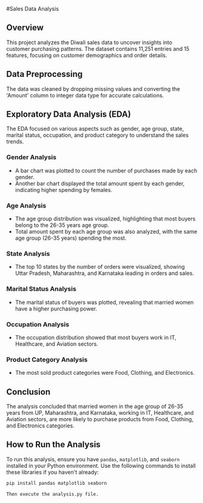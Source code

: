 #Sales Data Analysis

## Overview
This project analyzes the Diwali sales data to uncover insights into customer purchasing patterns. The dataset contains 11,251 entries and 15 features, focusing on customer demographics and order details.

## Data Preprocessing
The data was cleaned by dropping missing values and converting the 'Amount' column to integer data type for accurate calculations.

## Exploratory Data Analysis (EDA)
The EDA focused on various aspects such as gender, age group, state, marital status, occupation, and product category to understand the sales trends.

### Gender Analysis
- A bar chart was plotted to count the number of purchases made by each gender.
- Another bar chart displayed the total amount spent by each gender, indicating higher spending by females.

### Age Analysis
- The age group distribution was visualized, highlighting that most buyers belong to the 26-35 years age group.
- Total amount spent by each age group was also analyzed, with the same age group (26-35 years) spending the most.

### State Analysis
- The top 10 states by the number of orders were visualized, showing Uttar Pradesh, Maharashtra, and Karnataka leading in orders and sales.

### Marital Status Analysis
- The marital status of buyers was plotted, revealing that married women have a higher purchasing power.

### Occupation Analysis
- The occupation distribution showed that most buyers work in IT, Healthcare, and Aviation sectors.

### Product Category Analysis
- The most sold product categories were Food, Clothing, and Electronics.

## Conclusion
The analysis concluded that married women in the age group of 26-35 years from UP, Maharashtra, and Karnataka, working in IT, Healthcare, and Aviation sectors, are more likely to purchase products from Food, Clothing, and Electronics categories.

## How to Run the Analysis
To run this analysis, ensure you have `pandas`, `matplotlib`, and `seaborn` installed in your Python environment. Use the following commands to install these libraries if you haven't already:

```bash
pip install pandas matplotlib seaborn

Then execute the analysis.py file.
